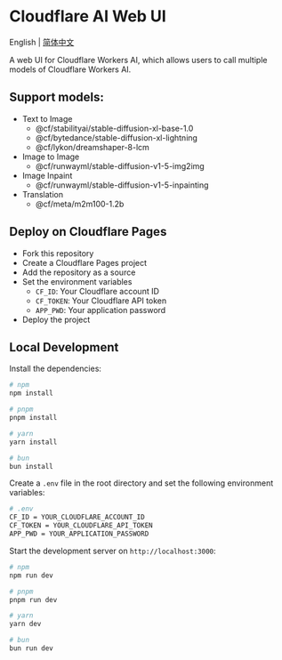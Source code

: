 # Cloudflare AI Web UI
English | [简体中文](./README_CN.md)

A web UI for Cloudflare Workers AI, which allows users to call multiple models of Cloudflare Workers AI.

## Support models:
-  Text to Image
   -  @cf/stabilityai/stable-diffusion-xl-base-1.0
   -  @cf/bytedance/stable-diffusion-xl-lightning
   -  @cf/lykon/dreamshaper-8-lcm
-  Image to Image
   -  @cf/runwayml/stable-diffusion-v1-5-img2img
-  Image Inpaint
   -  @cf/runwayml/stable-diffusion-v1-5-inpainting
-  Translation
   -  @cf/meta/m2m100-1.2b

## Deploy on Cloudflare Pages
-  Fork this repository
-  Create a Cloudflare Pages project
-  Add the repository as a source
-  Set the environment variables
   -  `CF_ID`: Your Cloudflare account ID
   -  `CF_TOKEN`: Your Cloudflare API token
   -  `APP_PWD`: Your application password
-  Deploy the project


## Local Development

Install the dependencies:

```bash
# npm
npm install

# pnpm
pnpm install

# yarn
yarn install

# bun
bun install
```
Create a `.env` file in the root directory and set the following environment variables:

```bash
# .env
CF_ID = YOUR_CLOUDFLARE_ACCOUNT_ID
CF_TOKEN = YOUR_CLOUDFLARE_API_TOKEN
APP_PWD = YOUR_APPLICATION_PASSWORD
```
Start the development server on `http://localhost:3000`:

```bash
# npm
npm run dev

# pnpm
pnpm run dev

# yarn
yarn dev

# bun
bun run dev
```